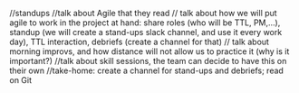 //standups
//talk about Agile that they read
// talk about how we will put agile to work in the project at hand: share roles (who will be TTL, PM,…), standup (we will create a stand-ups slack channel, and use it every work day), TTL interaction, debriefs (create a channel for that)
// talk about morning improvs, and how distance will not allow us to practice it (why is it important?)
//talk about skill sessions, the team can decide to have this on their own
//take-home: create a channel for stand-ups and debriefs; read on Git

